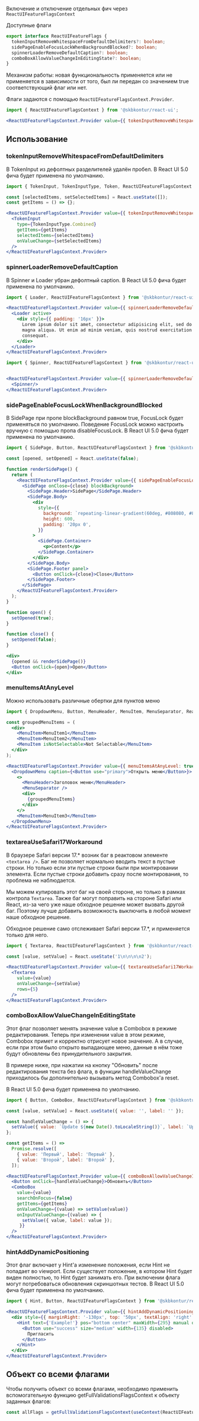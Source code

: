 Включение и отключение отдельных фич через `ReactUIFeatureFlagsContext`

Доступные флаги

```typescript static
export interface ReactUIFeatureFlags {
  tokenInputRemoveWhitespaceFromDefaultDelimiters?: boolean;
  sidePageEnableFocusLockWhenBackgroundBlocked?: boolean;
  spinnerLoaderRemoveDefaultCaption?: boolean;
  comboBoxAllowValueChangeInEditingState?: boolean;
}
```

Механизм работы: новая функциональность применяется или не применяется в зависимости от того, был ли передан со значением true соответствующий флаг или нет.

Флаги задаются с помощью `ReactUIFeatureFlagsContext.Provider`.

```jsx static
import { ReactUIFeatureFlagsContext } from '@skbkontur/react-ui';

<ReactUIFeatureFlagsContext.Provider value={{ tokenInputRemoveWhitespaceFromDefaultDelimiters: true }}>{/* ... */}</ReactUIFeatureFlagsContext.Provider>;
```

## Использование

### tokenInputRemoveWhitespaceFromDefaultDelimiters

В TokenInput из дефолтных разделителей удалён пробел.
В React UI 5.0 фича будет применена по умолчанию.

```jsx harmony
import { TokenInput, TokenInputType, Token, ReactUIFeatureFlagsContext } from '@skbkontur/react-ui';

const [selectedItems, setSelectedItems] = React.useState([]);
const getItems = () => {};

<ReactUIFeatureFlagsContext.Provider value={{ tokenInputRemoveWhitespaceFromDefaultDelimiters: true }}>
  <TokenInput
    type={TokenInputType.Combined}
    getItems={getItems}
    selectedItems={selectedItems}
    onValueChange={setSelectedItems}
  />
</ReactUIFeatureFlagsContext.Provider>
```

### spinnerLoaderRemoveDefaultCaption

В Spinner и Loader убран дефолтный caption.
В React UI 5.0 фича будет применена по умолчанию.

```jsx harmony
import { Loader, ReactUIFeatureFlagsContext } from '@skbkontur/react-ui';

<ReactUIFeatureFlagsContext.Provider value={{ spinnerLoaderRemoveDefaultCaption: true }}>
  <Loader active>
    <div style={{ padding: '16px' }}>
      Lorem ipsum dolor sit amet, consectetur adipisicing elit, sed do eiusmod tempor incididunt ut labore et dolore
      magna aliqua. Ut enim ad minim veniam, quis nostrud exercitation ullamco laboris nisi ut aliquip ex ea commodo
      consequat.
    </div>
  </Loader>
</ReactUIFeatureFlagsContext.Provider>
```

```jsx harmony
import { Spinner, ReactUIFeatureFlagsContext } from '@skbkontur/react-ui';


<ReactUIFeatureFlagsContext.Provider value={{ spinnerLoaderRemoveDefaultCaption: true }}>
  <Spinner/>
</ReactUIFeatureFlagsContext.Provider>
```

### sidePageEnableFocusLockWhenBackgroundBlocked

В SidePage при пропе blockBackground равном true, FocusLock будет применяться по умолчанию. Поведение FocusLock можно настроить вручную с помощью пропа disableFocusLock.
В React UI 5.0 фича будет применена по умолчанию.

```jsx harmony
import { SidePage, Button, ReactUIFeatureFlagsContext } from '@skbkontur/react-ui';

const [opened, setOpened] = React.useState(false);

function renderSidePage() {
  return (
    <ReactUIFeatureFlagsContext.Provider value={{ sidePageEnableFocusLockWhenBackgroundBlocked: true }}>
      <SidePage onClose={close} blockBackground>
        <SidePage.Header>SidePage</SidePage.Header>
        <SidePage.Body>
          <div
            style={{
              background: `repeating-linear-gradient(60deg, #808080, #808080 20px, #d3d3d3 20px, #d3d3d3 40px)`,
              height: 600,
              padding: '20px 0',
            }}
          >
            <SidePage.Container>
              <p>Content</p>
            </SidePage.Container>
          </div>
        </SidePage.Body>
        <SidePage.Footer panel>
          <Button onClick={close}>Close</Button>
        </SidePage.Footer>
      </SidePage>
    </ReactUIFeatureFlagsContext.Provider>
  );
}

function open() {
  setOpened(true);
}

function close() {
  setOpened(false);
}

<div>
  {opened && renderSidePage()}
  <Button onClick={open}>Open</Button>
</div>
```

### menuItemsAtAnyLevel

Mожно использовать различные обертки для пунктов меню

```jsx harmony
import { DropdownMenu, Button, MenuHeader, MenuItem, MenuSeparator, ReactUIFeatureFlagsContext } from '@skbkontur/react-ui';

const groupedMenuItems = (
  <div>
    <MenuItem>MenuItem1</MenuItem>
    <MenuItem>MenuItem2</MenuItem>
    <MenuItem isNotSelectable>Not Selectable</MenuItem>
  </div>
);

<ReactUIFeatureFlagsContext.Provider value={{ menuItemsAtAnyLevel: true }}>
  <DropdownMenu caption={<Button use="primary">Открыть меню</Button>}>
    <>
      <MenuHeader>Заголовок меню</MenuHeader>
      <MenuSeparator />
      <div>
        {groupedMenuItems}
      </div>
    </>
    <MenuItem>MenuItem3</MenuItem>
  </DropdownMenu>
</ReactUIFeatureFlagsContext.Provider>
```

### textareaUseSafari17Workaround

В браузере Safari версии 17.* возник баг в реактовом элементе `<textarea />`. Баг не позволяет нормально вводить текст в пустые строки.
Но только если эти пустые строки были при монтировании элемента.
Если пустые строки добавить сразу после монтирования, то проблема не наблюдается.

Мы можем купировать этот баг на своей стороне, но только в рамках контрола `Textarea`.
Также баг могут поправить на стороне Safari или React, из-за чего уже наше обходное решение может вызвать другой баг.
Поэтому лучше добавить возможность выключить в любой момент наше обходное решение.

Обходное решение само отслеживает Safari версии 17.*, и применяется только для него.

```jsx harmony
import { Textarea, ReactUIFeatureFlagsContext } from '@skbkontur/react-ui';

const [value, setValue] = React.useState('1\n\n\n\n2');

<ReactUIFeatureFlagsContext.Provider value={{ textareaUseSafari17Workaround: true }}>
  <Textarea
    value={value}
    onValueChange={setValue}
    rows={5}
  />
</ReactUIFeatureFlagsContext.Provider>
```

### comboBoxAllowValueChangeInEditingState

Этот флаг позволяет менять значение value в Combobox в режиме редактирования. Теперь при изменении value в этом режиме, Combobox примет и корректно отрисует новое значение. А в случае, если при этом было открыто выпадающее меню, данные в нём тоже будут обновлены без принудительного закрытия.

В примере ниже, при нажатии на кнопку "Обновить" после редактирования текста без флага, в функции handleValueChange приходилось бы дополнительно вызывать метод Combobox'a reset.

В React UI 5.0 фича будет применена по умолчанию.

```jsx harmony
import { Button, ComboBox, ReactUIFeatureFlagsContext } from '@skbkontur/react-ui';

const [value, setValue] = React.useState({ value: '', label: '' });

const handleValueChange = () => {
  setValue({ value: `Update ${new Date().toLocaleString()}`, label: `Update ${new Date().toLocaleString()}` });
};

const getItems = () =>
  Promise.resolve([
    { value: 'Первый', label: 'Первый' },
    { value: 'Второй', label: 'Второй' },
  ]);

<ReactUIFeatureFlagsContext.Provider value={{ comboBoxAllowValueChangeInEditingState: true }}>
  <Button onClick={handleValueChange}>Обновить</Button>
  <ComboBox
    value={value}
    searchOnFocus={false}
    getItems={getItems}
    onValueChange={(value) => setValue(value)}
    onInputValueChange={(value) => {
      setValue({ value, label: value });
     }}
  />
</ReactUIFeatureFlagsContext.Provider>
```

### hintAddDynamicPositioning

Этот флаг включает у Hint'а изменение положения, если Hint не попадает во viewport. Если существует положение, в котором Hint будет виден полностью, то Hint будет занимать его.
При включении флага могут потребоваться обновления скриншотных тестов.
В React UI 5.0 фича будет применена по умолчанию.

```jsx harmony
import { Hint, Button, ReactUIFeatureFlagsContext } from '@skbkontur/react-ui';

<ReactUIFeatureFlagsContext.Provider value={{ hintAddDynamicPositioning: true }}>
  <div style={{ marginRight: '-130px', top: '50px', textAlign: 'right' }}>
    <Hint text={'Example!'} pos="bottom center" maxWidth={295} manual opened>
      <Button use="success" size="medium" width={135} disabled>
        Пригласить
      </Button>
    </Hint>
  </div>
</ReactUIFeatureFlagsContext.Provider>
```

## Объект со всеми флагами

Чтобы получить объект со всеми флагами, необходимо применить вспомогательную функцию getFullValidationsFlagsContext к объекту заданных флагов:

```typescript static
const allFlags = getFullValidationsFlagsContext(useContext(ReactUIFeatureFlagsContext));
```
